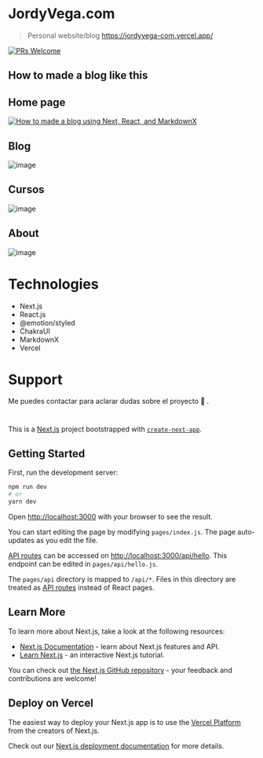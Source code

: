 # JordyVega.com

> Personal website/blog
https://jordyvega-com.vercel.app/

[![PRs Welcome](https://img.shields.io/badge/PRs-welcome-brightgreen.svg?style=flat-square)](http://makeapullrequest.com)

## **How to made a blog like this**

## Home page
[![How to made a blog using Next, React, and MarkdownX](https://user-images.githubusercontent.com/81053948/153328467-002cc191-7070-41f3-8000-031134ba6a02.png)](https://jordyvega-com.vercel.app/)

## Blog
![image](https://user-images.githubusercontent.com/81053948/153530205-d0b7b623-ad79-4ce2-b4e7-2a3073ce7922.png)

## Cursos
![image](https://user-images.githubusercontent.com/81053948/153530316-d8e718e1-0b61-43b5-9b3a-8b4ff6ca4490.png)

## About 
![image](https://user-images.githubusercontent.com/81053948/153530367-fd0675d3-163f-40c3-b1bf-e9e6e441c69a.png)

# Technologies

- Next.js
- React.js
- @emotion/styled
- ChakraUI
- MarkdownX
- Vercel

# Support

Me puedes contactar para aclarar dudas sobre el proyecto 🙂 .

#

This is a [Next.js](https://nextjs.org/) project bootstrapped with [`create-next-app`](https://github.com/vercel/next.js/tree/canary/packages/create-next-app).

## Getting Started

First, run the development server:

```bash
npm run dev
# or
yarn dev
```

Open [http://localhost:3000](http://localhost:3000) with your browser to see the result.

You can start editing the page by modifying `pages/index.js`. The page auto-updates as you edit the file.

[API routes](https://nextjs.org/docs/api-routes/introduction) can be accessed on [http://localhost:3000/api/hello](http://localhost:3000/api/hello). This endpoint can be edited in `pages/api/hello.js`.

The `pages/api` directory is mapped to `/api/*`. Files in this directory are treated as [API routes](https://nextjs.org/docs/api-routes/introduction) instead of React pages.

## Learn More

To learn more about Next.js, take a look at the following resources:

- [Next.js Documentation](https://nextjs.org/docs) - learn about Next.js features and API.
- [Learn Next.js](https://nextjs.org/learn) - an interactive Next.js tutorial.

You can check out [the Next.js GitHub repository](https://github.com/vercel/next.js/) - your feedback and contributions are welcome!

## Deploy on Vercel

The easiest way to deploy your Next.js app is to use the [Vercel Platform](https://vercel.com/new?utm_medium=default-template&filter=next.js&utm_source=create-next-app&utm_campaign=create-next-app-readme) from the creators of Next.js.

Check out our [Next.js deployment documentation](https://nextjs.org/docs/deployment) for more details.
